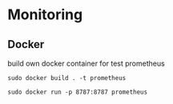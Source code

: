 # Monitoring

## Docker

build own docker container for test prometheus
```shell
sudo docker build . -t prometheus

sudo docker run -p 8787:8787 prometheus
```
